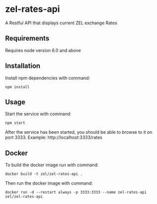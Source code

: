 # zel-rates-api
A Restful API that displays current ZEL exchange Rates

## Requirements
Requires node version 6.0 and above

## Installation
Install npm dependencies with command:
```
npm install
```

## Usage
Start the service with command:
```
npm start
```

After the service has been started, you should be able to browse to it on port 3333.
Example: http://localhost:3333/rates

## Docker
To build the docker image run with command:
```
docker build -t zel/zel-rates-api .
```

Then run the docker image with command:
```
docker run -d --restart always -p 3333:3333 --name zel-rates-api zel/zel-rates-api
```
